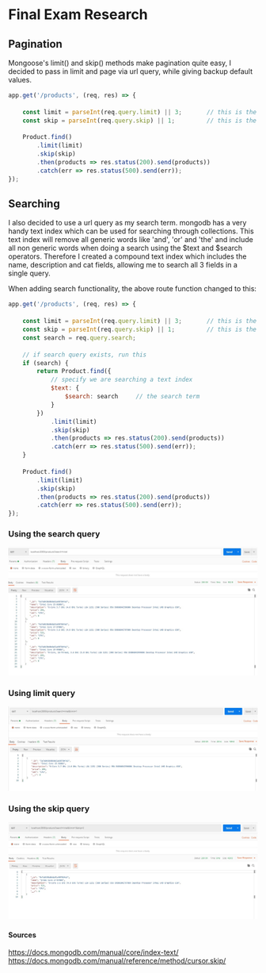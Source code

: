 # Final Exam Research

## Pagination
Mongoose's limit() and skip() methods make pagination quite easy, I decided to pass in limit and page via url query, while giving backup default values.

```javascript
app.get('/products', (req, res) => {

    const limit = parseInt(req.query.limit) || 3;       // this is the number of products per page
    const skip = parseInt(req.query.skip) || 1;         // this is the current page

    Product.find()
        .limit(limit)
        .skip(skip)
        .then(products => res.status(200).send(products))
        .catch(err => res.status(500).send(err));
});
```

## Searching
I also decided to use a url query as my search term. mongodb has a very handy text index which can be used for searching through collections. This text index will remove all generic words like 'and', 'or' and 'the' and include all non generic words when doing a search using the $text and $search operators. Therefore I created a compound text index which includes the name, description and cat fields, allowing me to search all 3 fields in a single query.

When adding search functionality, the above route function changed to this:

```javascript
app.get('/products', (req, res) => {

    const limit = parseInt(req.query.limit) || 3;       // this is the number of products per page
    const skip = parseInt(req.query.skip) || 1;         // this is the current page
    const search = req.query.search;

    // if search query exists, run this
    if (search) {
        return Product.find({
            // specify we are searching a text index
            $text: {
                $search: search     // the search term
            }
        })
            .limit(limit)
            .skip(skip)
            .then(products => res.status(200).send(products))
            .catch(err => res.status(500).send(err));
    }

    Product.find()
        .limit(limit)
        .skip(skip)
        .then(products => res.status(200).send(products))
        .catch(err => res.status(500).send(err));
});
```

### Using the search query
![alt text](./img/search-intel.jpg "Logo Title Text 1")

### Using limit query
![alt text](./img/search-limit-intel.jpg "Logo Title Text 1")

### Using the skip query
![alt text](./img/search-limit-skip-intel.jpg "Logo Title Text 1")


#### Sources
https://docs.mongodb.com/manual/core/index-text/
https://docs.mongodb.com/manual/reference/method/cursor.skip/